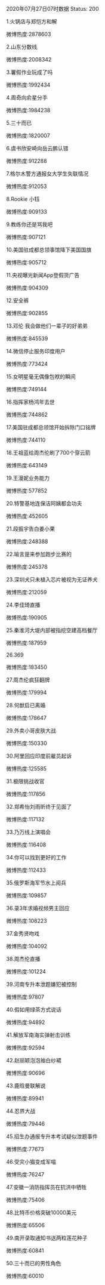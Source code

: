 2020年07月27日07时数据
Status: 200

1.火锅店与郑恺方和解

微博热度:2878603

2.山东分数线

微博热度:2008342

3.薯假作业玩成了吗

微博热度:1992434

4.周奇向俞星分手

微博热度:1984238

5.三十而已

微博热度:1820007

6.虞书欣安崎向岳云鹏认错

微博热度:912288

7.格尔木警方通报女大学生失联情况

微博热度:912053

8.Rookie 小钰

微博热度:909133

9.教练你还是骂我吧

微博热度:907121

10.美国驻成都总领事馆降下美国国旗

微博热度:905712

11.央视曝光新闻App登假货广告

微博热度:904309

12.安全裤

微博热度:902855

13.邓伦 我会做他们一辈子的好弟弟

微博热度:845539

14.微信停止服务印度用户

微博热度:773424

15.女明星毫无偶像包袱的瞬间

微博热度:749144

16.指挥家杨鸿年去世

微博热度:744862

17.美国驻成都总领馆开始拆除门口铭牌

微博热度:744110

18.王祖蓝给周杰伦刷了700个穿云箭

微博热度:643149

19.王漫妮业务能力

微博热度:577852

20.特警基地连保洁阿姨都会功夫

微博热度:452605

21.段振宇告白姜小果

微博热度:248388

22.喻言是来参加跑步比赛的

微博热度:245378

23.深圳犬只未植入芯片被视为无证养犬

微博热度:212059

24.李佳琦直播

微博热度:190905

25.秦淮河大堤内部被指挖空建高档餐厅

微博热度:187959

26.369

微博热度:183450

27.周杰伦疯狂翻牌

微博热度:179994

28.何猷启已离婚

微博热度:178647

29.外卖小哥皮肤大战

微博热度:150330

30.阿里回应印度前雇员起诉

微博热度:125585

31.极限挑战收官

微博热度:117856

32.郑希怡刘雨昕终于见面了

微博热度:117132

33.乃万线上演唱会

微博热度:116408

34.你可以找到更好的工作

微博热度:112433

35.俄罗斯海军节水上阅兵

微博热度:109857

36.录3年求婚视频男主回应

微博热度:108223

37.金秀贤吻戏

微博热度:104092

38.周杰伦直播

微博热度:101224

39.河南专升本泄题嫌犯被控制

微博热度:97807

40.假如用绿茶方式说话

微博热度:94892

41.解放军南海实弹射击训练

微博热度:92594

42.赵丽颖泡泡袖白纱裙

微博热度:90696

43.鹿晗曼联解说

微博热度:89941

44.忍界大战

微博热度:79446

45.招生办通报专升本考试疑似泄题事件

微博热度:77673

46.受灾小猫变成军喵

微博热度:76247

47.安徽一消防指挥员在抗洪中牺牲

微博热度:75406

48.比特币价格突破10000美元

微博热度:65506

49.南开录取通知书送两粒莲花种子

微博热度:60841

50.三十而已的男性角色

微博热度:60010

